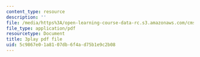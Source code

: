 ```yaml
---
content_type: resource
description: ''
file: /media/https%3A/open-learning-course-data-rc.s3.amazonaws.com/cms-608-game-design-spring-2014/5c9867e01a8107db6f4ad75b1e9c2b08_1506702.pdf
file_type: application/pdf
resourcetype: Document
title: 3play pdf file
uid: 5c9867e0-1a81-07db-6f4a-d75b1e9c2b08
---
```

